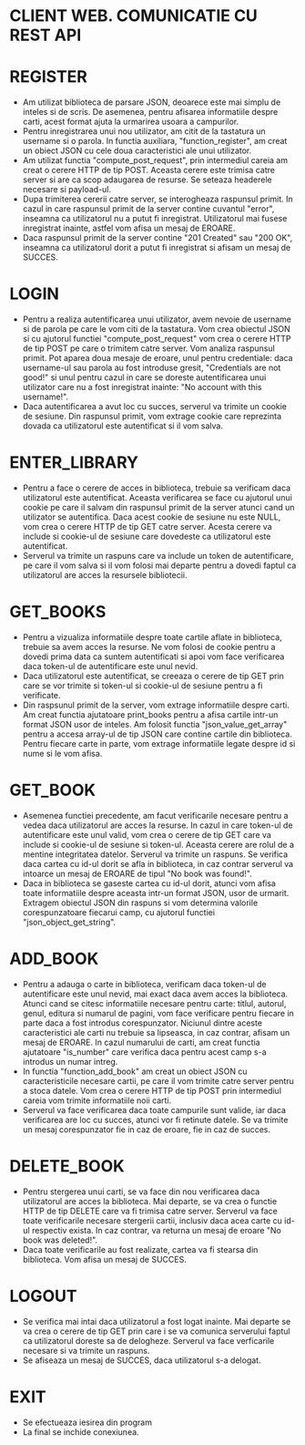 
#  CLIENT WEB. COMUNICATIE CU REST API

# REGISTER

- Am utilizat biblioteca de parsare JSON, deoarece este mai simplu de
inteles si de scris. De asemenea, pentru afisarea informatiile despre
carti, acest format ajuta la urmarirea usoara a campurilor.
- Pentru inregistrarea unui nou utilizator, am citit de la tastatura
un username si o parola. In functia auxiliara, "function_register",
am creat un obiect JSON cu cele doua caracteristici ale unui utilizator.
- Am utilizat functia "compute_post_request", prin intermediul careia am creat
o cerere HTTP de tip POST. Aceasta cerere este trimisa catre server si are ca
scop adaugarea de resurse. Se seteaza headerele necesare si payload-ul.
- Dupa trimiterea cererii catre server, se interogheaza raspunsul primit.
In cazul in care raspunsul primit de la server contine cuvantul "error",
inseamna ca utilizatorul nu a putut fi inregistrat. Utilizatorul mai fusese
inregistrat inainte, astfel vom afisa un mesaj de EROARE.
- Daca raspunsul primit de la server contine  "201 Created" sau "200 OK",
inseamna ca utilizatorul dorit a putut fi inregistrat si afisam un mesaj de
SUCCES.

# LOGIN

- Pentru a realiza autentificarea unui utilizator, avem nevoie de username si
de parola pe care le vom citi de la tastatura. Vom crea obiectul JSON si cu
ajutorul functiei "compute_post_request" vom crea o cerere HTTP de tip POST
pe care o trimitem catre server. Vom analiza raspunsul primit. Pot aparea
doua mesaje de eroare, unul pentru credentiale: daca username-ul sau parola
au fost introduse gresit, "Credentials are not good!" si unul pentru cazul in
care se doreste autentificarea unui utilizator care nu a fost inregistrat
inainte: "No account with this username!".
- Daca autentificarea a avut loc cu succes, serverul va trimite un cookie de
sesiune. Din raspunsul primit, vom extrage cookie care reprezinta dovada ca
utilizatorul este autentificat si il vom salva.

# ENTER_LIBRARY

- Pentru a face o cerere de acces in biblioteca, trebuie sa verificam daca
utilizatorul este autentificat. Aceasta verificarea se face cu ajutorul unui
cookie pe care il salvam din raspunsul primit de la server atunci cand un
utilizator se autentifica. Daca acest cookie de sesiune nu este NULL, 
vom crea o cerere HTTP de tip GET catre server. Acesta cerere va include si
cookie-ul de sesiune care dovedeste ca utilizatorul este autentificat.
- Serverul va trimite un raspuns care va include un token de autentificare, pe
care il vom salva si il vom folosi mai departe pentru a dovedi faptul ca
utilizatorul are acces la resursele bibliotecii.

# GET_BOOKS

- Pentru a vizualiza informatiile despre toate cartile aflate in biblioteca,
trebuie sa avem acces la resurse. Ne vom folosi de cookie pentru a dovedi
prima data ca suntem autentificati si apoi vom face verificarea daca token-ul
de autentificare este unul nevid.
- Daca utilizatorul este autentificat, se creeaza o cerere de tip GET prin
care se vor trimite si token-ul si cookie-ul de sesiune pentru a fi verificate.
- Din raspsunul primit de la server, vom extrage informatiile despre carti.
Am creat functia ajutatoare print_books pentru a afisa cartile intr-un format
JSON usor de inteles. Am folosit functia "json_value_get_array" pentru a accesa
array-ul de tip JSON care contine cartile din biblioteca. Pentru fiecare carte
in parte, vom extrage informatiile legate despre id si nume si le vom afisa.

# GET_BOOK

- Asemenea functiei precedente, am facut verificarile necesare pentru a vedea
daca utilizatorul are acces la resurse. In cazul in care token-ul de
autentificare este unul valid, vom crea o cerere de tip GET care va include
si cookie-ul de sesiune si token-ul. Aceasta cerere are rolul de a mentine
integritatea datelor. Serverul va trimite un raspuns. Se verifica daca cartea
cu id-ul dorit se afla in biblioteca, in caz contrar serverul va intoarce un
mesaj de EROARE de tipul "No book was found!".
- Daca in biblioteca se gaseste cartea cu id-ul dorit, atunci vom afisa toate
informatiile despre aceasta intr-un format JSON, usor de urmarit. Extragem
obiectul JSON din raspuns si vom determina valorile corespunzatoare fiecarui
camp, cu ajutorul functiei "json_object_get_string".

# ADD_BOOK

- Pentru a adauga o carte in biblioteca, verificam daca token-ul de
autentificare este unul nevid, mai exact daca avem acces la biblioteca.
Atunci cand se citesc informatiile necesare pentru carte: titlul, autorul,
genul, editura si numarul de pagini, vom face verificare pentru fiecare in
parte daca a fost introdus corespunzator. Niciunul dintre aceste caracteristici
ale carti nu trebuie sa lipseasca, in caz contrar, afisam un mesaj de EROARE.
In cazul numarului de carti, am creat functia ajutatoare "is_number" care
verifica daca pentru acest camp s-a introdus un numar intreg.
- In functia "function_add_book" am creat un obiect JSON cu caracteristicile
necesare cartii, pe care il vom trimite catre server pentru a stoca datele.
Vom crea o cerere HTTP de tip POST prin intermediul careia vom trimite
informatiile noii carti.
- Serverul va face verificarea daca toate campurile sunt valide, iar daca
verificarea are loc cu succes, atunci vor fi retinute datele. Se va trimite un
mesaj corespunzator fie in caz de eroare, fie in caz de succes.

# DELETE_BOOK

- Pentru stergerea unui carti, se va face din nou verificarea daca utilizatorul
are acces la biblioteca. Mai departe, se va crea o functie HTTP de tip
DELETE care va fi trimisa catre server. Serverul va face toate verificarile
necesare stergerii cartii, inclusiv daca acea carte cu id-ul respectiv exista.
In caz contrar, va returna un mesaj de eroare "No book was deleted!".
- Daca toate verificarile au fost realizate, cartea va fi stearsa din
biblioteca. Vom afisa un mesaj de SUCCES.

# LOGOUT

- Se verifica mai intai daca utilizatorul a fost logat inainte. Mai departe
se va crea o cerere de tip GET prin care i se va comunica serverului faptul
ca utilizatorul doreste sa de delogheze. Serverul va face verficarile necesare
si va trimite un raspuns.
- Se afiseaza un mesaj de SUCCES, daca utilizatorul s-a delogat.

# EXIT

- Se efectueaza iesirea din program
- La final se inchide conexiunea.

